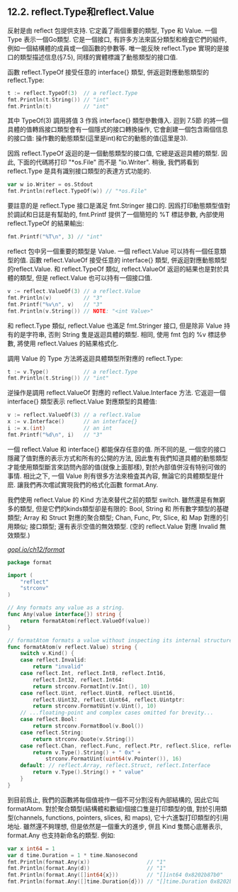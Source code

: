 ## 12.2. reflect.Type和reflect.Value

反射是由 reflect 包提供支持. 它定義了兩個重要的類型, Type 和 Value. 一個 Type 表示一個Go類型. 它是一個接口, 有許多方法來區分類型和檢査它們的組件, 例如一個結構體的成員或一個函數的參數等. 唯一能反映 reflect.Type 實現的是接口的類型描述信息(§7.5), 同樣的實體標識了動態類型的接口值.

函數 reflect.TypeOf 接受任意的 interface{} 類型, 併返迴對應動態類型的reflect.Type:

```Go
t := reflect.TypeOf(3)  // a reflect.Type
fmt.Println(t.String()) // "int"
fmt.Println(t)          // "int"
```

其中 TypeOf(3) 調用將值 3 作爲 interface{} 類型參數傳入. 迴到 7.5節 的將一個具體的值轉爲接口類型會有一個隱式的接口轉換操作, 它會創建一個包含兩個信息的接口值: 操作數的動態類型(這里是int)和它的動態的值(這里是3).

因爲 reflect.TypeOf 返迴的是一個動態類型的接口值, 它總是返迴具體的類型. 因此, 下面的代碼將打印 "*os.File" 而不是 "io.Writer". 稍後, 我們將看到 reflect.Type 是具有識别接口類型的表達方式功能的.

```Go
var w io.Writer = os.Stdout
fmt.Println(reflect.TypeOf(w)) // "*os.File"
```

要註意的是 reflect.Type 接口是滿足 fmt.Stringer 接口的. 因爲打印動態類型值對於調試和日誌是有幫助的, fmt.Printf 提供了一個簡短的 %T 標誌參數, 內部使用 reflect.TypeOf 的結果輸出:

```Go
fmt.Printf("%T\n", 3) // "int"
```

reflect 包中另一個重要的類型是 Value. 一個 reflect.Value 可以持有一個任意類型的值. 函數 reflect.ValueOf 接受任意的 interface{} 類型, 併返迴對應動態類型的reflect.Value. 和 reflect.TypeOf 類似, reflect.ValueOf 返迴的結果也是對於具體的類型, 但是 reflect.Value 也可以持有一個接口值.

```Go
v := reflect.ValueOf(3) // a reflect.Value
fmt.Println(v)          // "3"
fmt.Printf("%v\n", v)   // "3"
fmt.Println(v.String()) // NOTE: "<int Value>"
```

和 reflect.Type 類似, reflect.Value 也滿足 fmt.Stringer 接口, 但是除非 Value 持有的是字符串, 否則 String 隻是返迴具體的類型. 相同, 使用 fmt 包的 %v 標誌參數, 將使用 reflect.Values 的結果格式化.

調用 Value 的 Type 方法將返迴具體類型所對應的 reflect.Type:

```Go
t := v.Type()           // a reflect.Type
fmt.Println(t.String()) // "int"
```

逆操作是調用 reflect.ValueOf 對應的 reflect.Value.Interface 方法. 它返迴一個 interface{} 類型表示 reflect.Value 對應類型的具體值:

```Go
v := reflect.ValueOf(3) // a reflect.Value
x := v.Interface()      // an interface{}
i := x.(int)            // an int
fmt.Printf("%d\n", i)   // "3"
```

一個 reflect.Value 和 interface{} 都能保存任意的值. 所不同的是, 一個空的接口隱藏了值對應的表示方式和所有的公開的方法, 因此隻有我們知道具體的動態類型才能使用類型斷言來訪問內部的值(就像上面那樣), 對於內部值併沒有特别可做的事情. 相比之下, 一個 Value 則有很多方法來檢査其內容, 無論它的具體類型是什麽. 讓我們再次嚐試實現我們的格式化函數 format.Any.

我們使用 reflect.Value 的 Kind 方法來替代之前的類型 switch. 雖然還是有無窮多的類型, 但是它們的kinds類型卻是有限的: Bool, String 和 所有數字類型的基礎類型; Array 和 Struct 對應的聚合類型; Chan, Func, Ptr, Slice, 和 Map 對應的引用類似; 接口類型; 還有表示空值的無效類型. (空的 reflect.Value 對應 Invalid 無效類型.)

<u><i>gopl.io/ch12/format</i></u>
```Go
package format

import (
	"reflect"
	"strconv"
)

// Any formats any value as a string.
func Any(value interface{}) string {
	return formatAtom(reflect.ValueOf(value))
}

// formatAtom formats a value without inspecting its internal structure.
func formatAtom(v reflect.Value) string {
	switch v.Kind() {
	case reflect.Invalid:
		return "invalid"
	case reflect.Int, reflect.Int8, reflect.Int16,
		reflect.Int32, reflect.Int64:
		return strconv.FormatInt(v.Int(), 10)
	case reflect.Uint, reflect.Uint8, reflect.Uint16,
		reflect.Uint32, reflect.Uint64, reflect.Uintptr:
		return strconv.FormatUint(v.Uint(), 10)
	// ...floating-point and complex cases omitted for brevity...
	case reflect.Bool:
		return strconv.FormatBool(v.Bool())
	case reflect.String:
		return strconv.Quote(v.String())
	case reflect.Chan, reflect.Func, reflect.Ptr, reflect.Slice, reflect.Map:
		return v.Type().String() + " 0x" +
			strconv.FormatUint(uint64(v.Pointer()), 16)
	default: // reflect.Array, reflect.Struct, reflect.Interface
		return v.Type().String() + " value"
	}
}
```

到目前爲止, 我們的函數將每個值視作一個不可分割沒有內部結構的, 因此它叫 formatAtom. 對於聚合類型(結構體和數組)個接口隻是打印類型的值, 對於引用類型(channels, functions, pointers, slices, 和 maps), 它十六進製打印類型的引用地址. 雖然還不夠理想, 但是依然是一個重大的進步, 併且 Kind 隻關心底層表示, format.Any 也支持新命名的類型. 例如:

```Go
var x int64 = 1
var d time.Duration = 1 * time.Nanosecond
fmt.Println(format.Any(x))                  // "1"
fmt.Println(format.Any(d))                  // "1"
fmt.Println(format.Any([]int64{x}))         // "[]int64 0x8202b87b0"
fmt.Println(format.Any([]time.Duration{d})) // "[]time.Duration 0x8202b87e0"
```
